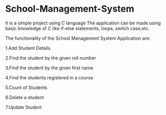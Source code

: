 # School-Management-System

It is a simple project using C language The application can be made using basic knowledge of C like if-else statements, loops, switch case,etc.

The functionality of the School Management System Application are:

1.Add Student Details

2.Find the student by the given roll number

3.Find the student by the given first name

4.Find the students registered in a course

5.Count of Students

6.Delete a student

7.Update Student
